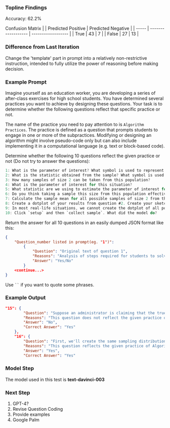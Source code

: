 ### Topline Findings
Accuracy: 62.2%

Confusion Matrix
|       | Predicted Positive | Predicted Negative |
| ----- | ------------------ | ------------------ |
| True  | 43                 | 7                  |
| False | 27                 | 13                 |

### Difference from Last Iteration
Change the 'template' part in prompt into a relatively non-restrictive instruction, intended to fully utilize the power of reasoning before making decision.


### Example Prompt
Imagine yourself as an education worker, you are developing a series of after-class exercises for high school students. You have determined several practices you want to achieve by designing these questions. Your task is to determine whether the following questions reflect that specific practice or not.

The name of the practice you need to pay attention to is `Algorithm Practices`. The practice is defined as a question that prompts students to engage in one or more of the subpractices. Modifying or designing an algorithm might involve pseudo-code only but can also include implementing it in a computational language (e.g. text or block-based code).

Determine whether the following 10 questions reflect the given practice or not (Do not try to answer the questions):

```C
1: What is the parameter of interest? What symbol is used to represent this value?
2: What is the statistic obtained from the sample? What symbol is used to represent this value?
3: How many samples of size 2 can be taken from this population?
4: What is the parameter of interest for this situation?
5: What statistic are we using to estimate the parameter of interest for this situation?
6: Do you think taking a sample this size from this population effectively estimates the mean score of the population?
7: Calculate the sample mean for all possible samples of size 2 from this population.
8: Create a dotplot of your results from question #2. Create your sketch below.
9: In most real-life situations, we cannot create the dotplot of all possible samples of size n from the entire population (size N). Why not?
10: Click `setup` and then `collect sample`. What did the model do?
```

Return the answer for all 10 questions in an easily dumped JSON format like this:

```JSON
{
    "Question_number listed in prompt(eg. "1")":
        {
            "Question": "Original text of question 1",
            "Reasons": "Analysis of steps required for students to solve the question and why it does/does not reflect the given practice.",
            "Answer": "Yes/No"
        }
    <continue...>
}
```

Use ` `` ` if you want to quote some phrases.

### Example Output
```JSON
"15": {
        "Question": "Suppose an administrator is claiming that the true Mean score of the population is 3.2. Do you have convincing evidence to refute their claim? Explain.",
        "Reasons": "This question does not reflect the given practice of Algorithm Practices as it does not involve modifying or designing an algorithm. The question requires students to understand the concept of sampling distribution and use the statistical model to explain why their claim is wrong.",
        "Answer": "No",
        "Correct Answer": "Yes"
    },
    "16": {
        "Question": "First, we'll create the same sampling distribution that we created yesterday. Use the model above to create the sampling distribution for the mean scores of samples of 2 students (n=2) taken from a population of 48 students (N=48).\n\n1) Set the slider and click `setup` and `collect samples.` The sampling will happen faster if you pull the `model speed` slider all the way to the right.\n\n2) Click the...",
        "Reasons": "This question reflects the given practice of Algorithm Practices as it involves modifying or designing an algorithm. The question requires students to understand the concept of sampling distribution and use the model to create the sampling distribution for the mean scores of samples of 2 students.",
        "Answer": "Yes",
        "Correct Answer": "Yes"
```


### Model Step
The model used in this test is **text-davinci-003**

### Next Step

1. GPT-4?
2. Revise Question Coding
3. Provide examples
4. Google Palm
